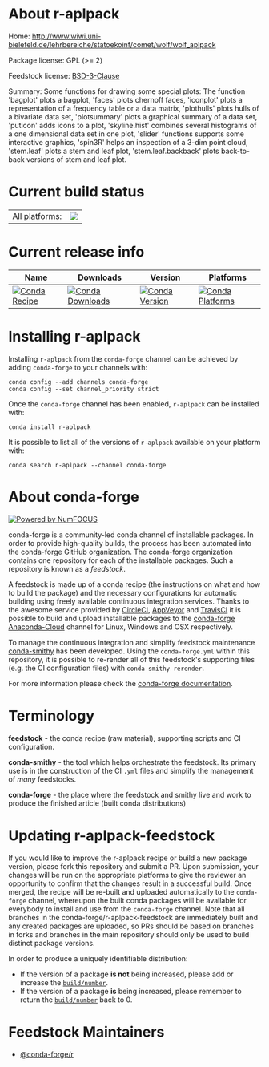 About r-aplpack
===============

Home: http://www.wiwi.uni-bielefeld.de/lehrbereiche/statoekoinf/comet/wolf/wolf_aplpack

Package license: GPL (>= 2)

Feedstock license: [BSD-3-Clause](https://github.com/conda-forge/r-aplpack-feedstock/blob/master/LICENSE.txt)

Summary: Some functions for drawing some special plots: The function 'bagplot' plots a bagplot, 'faces' plots chernoff faces, 'iconplot' plots a representation of a frequency table or a data matrix, 'plothulls' plots hulls of a bivariate data set, 'plotsummary' plots a graphical summary of a data set, 'puticon' adds icons to a plot, 'skyline.hist' combines several histograms of a one dimensional data set in one plot, 'slider' functions supports some interactive graphics, 'spin3R' helps an inspection of a 3-dim point cloud, 'stem.leaf' plots a stem and leaf plot, 'stem.leaf.backback' plots back-to-back versions of stem and leaf plot.

Current build status
====================


<table><tr><td>All platforms:</td>
    <td>
      <a href="https://dev.azure.com/conda-forge/feedstock-builds/_build/latest?definitionId=2504&branchName=master">
        <img src="https://dev.azure.com/conda-forge/feedstock-builds/_apis/build/status/r-aplpack-feedstock?branchName=master">
      </a>
    </td>
  </tr>
</table>

Current release info
====================

| Name | Downloads | Version | Platforms |
| --- | --- | --- | --- |
| [![Conda Recipe](https://img.shields.io/badge/recipe-r--aplpack-green.svg)](https://anaconda.org/conda-forge/r-aplpack) | [![Conda Downloads](https://img.shields.io/conda/dn/conda-forge/r-aplpack.svg)](https://anaconda.org/conda-forge/r-aplpack) | [![Conda Version](https://img.shields.io/conda/vn/conda-forge/r-aplpack.svg)](https://anaconda.org/conda-forge/r-aplpack) | [![Conda Platforms](https://img.shields.io/conda/pn/conda-forge/r-aplpack.svg)](https://anaconda.org/conda-forge/r-aplpack) |

Installing r-aplpack
====================

Installing `r-aplpack` from the `conda-forge` channel can be achieved by adding `conda-forge` to your channels with:

```
conda config --add channels conda-forge
conda config --set channel_priority strict
```

Once the `conda-forge` channel has been enabled, `r-aplpack` can be installed with:

```
conda install r-aplpack
```

It is possible to list all of the versions of `r-aplpack` available on your platform with:

```
conda search r-aplpack --channel conda-forge
```


About conda-forge
=================

[![Powered by NumFOCUS](https://img.shields.io/badge/powered%20by-NumFOCUS-orange.svg?style=flat&colorA=E1523D&colorB=007D8A)](http://numfocus.org)

conda-forge is a community-led conda channel of installable packages.
In order to provide high-quality builds, the process has been automated into the
conda-forge GitHub organization. The conda-forge organization contains one repository
for each of the installable packages. Such a repository is known as a *feedstock*.

A feedstock is made up of a conda recipe (the instructions on what and how to build
the package) and the necessary configurations for automatic building using freely
available continuous integration services. Thanks to the awesome service provided by
[CircleCI](https://circleci.com/), [AppVeyor](https://www.appveyor.com/)
and [TravisCI](https://travis-ci.com/) it is possible to build and upload installable
packages to the [conda-forge](https://anaconda.org/conda-forge)
[Anaconda-Cloud](https://anaconda.org/) channel for Linux, Windows and OSX respectively.

To manage the continuous integration and simplify feedstock maintenance
[conda-smithy](https://github.com/conda-forge/conda-smithy) has been developed.
Using the ``conda-forge.yml`` within this repository, it is possible to re-render all of
this feedstock's supporting files (e.g. the CI configuration files) with ``conda smithy rerender``.

For more information please check the [conda-forge documentation](https://conda-forge.org/docs/).

Terminology
===========

**feedstock** - the conda recipe (raw material), supporting scripts and CI configuration.

**conda-smithy** - the tool which helps orchestrate the feedstock.
                   Its primary use is in the construction of the CI ``.yml`` files
                   and simplify the management of *many* feedstocks.

**conda-forge** - the place where the feedstock and smithy live and work to
                  produce the finished article (built conda distributions)


Updating r-aplpack-feedstock
============================

If you would like to improve the r-aplpack recipe or build a new
package version, please fork this repository and submit a PR. Upon submission,
your changes will be run on the appropriate platforms to give the reviewer an
opportunity to confirm that the changes result in a successful build. Once
merged, the recipe will be re-built and uploaded automatically to the
`conda-forge` channel, whereupon the built conda packages will be available for
everybody to install and use from the `conda-forge` channel.
Note that all branches in the conda-forge/r-aplpack-feedstock are
immediately built and any created packages are uploaded, so PRs should be based
on branches in forks and branches in the main repository should only be used to
build distinct package versions.

In order to produce a uniquely identifiable distribution:
 * If the version of a package **is not** being increased, please add or increase
   the [``build/number``](https://docs.conda.io/projects/conda-build/en/latest/resources/define-metadata.html#build-number-and-string).
 * If the version of a package **is** being increased, please remember to return
   the [``build/number``](https://docs.conda.io/projects/conda-build/en/latest/resources/define-metadata.html#build-number-and-string)
   back to 0.

Feedstock Maintainers
=====================

* [@conda-forge/r](https://github.com/conda-forge/r/)

